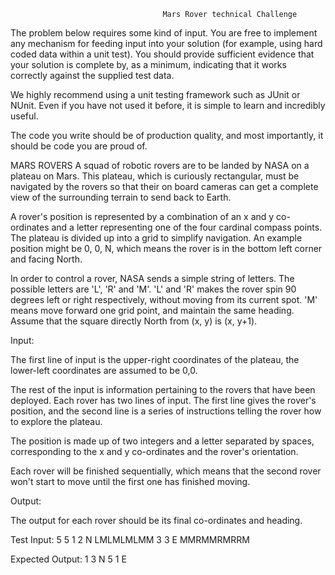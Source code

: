                                       Mars Rover technical Challenge
The problem below requires some kind of input. You are free to implement any mechanism for
feeding input into your solution (for example, using hard coded data within a unit test). You should
provide sufficient evidence that your solution is complete by, as a minimum, indicating that it works
correctly against the supplied test data.

We highly recommend using a unit testing framework such as JUnit or NUnit. Even if you have not
used it before, it is simple to learn and incredibly useful.

The code you write should be of production quality, and most importantly, it should be code you are
proud of.

MARS ROVERS
A squad of robotic rovers are to be landed by NASA on a plateau on Mars.
This plateau, which is curiously rectangular, must be navigated by the rovers so that their on board
cameras can get a complete view of the surrounding terrain to send back to Earth.

A rover's position is represented by a combination of an x and y co-ordinates and a letter
representing one of the four cardinal compass points. The plateau is divided up into a grid to
simplify navigation. An example position might be 0, 0, N, which means the rover is in the bottom
left corner and facing North.

In order to control a rover, NASA sends a simple string of letters. The possible letters are 'L', 'R' and
'M'. 'L' and 'R' makes the rover spin 90 degrees left or right respectively, without moving from its
current spot.
'M' means move forward one grid point, and maintain the same heading.
Assume that the square directly North from (x, y) is (x, y+1).

Input:

The first line of input is the upper-right coordinates of the plateau, the lower-left coordinates are
assumed to be 0,0.

The rest of the input is information pertaining to the rovers that have been deployed. Each rover has
two lines of input. The first line gives the rover's position, and the second line is a series of
instructions telling the rover how to explore the plateau.

The position is made up of two integers and a letter separated by spaces, corresponding to the x and
y co-ordinates and the rover's orientation.

Each rover will be finished sequentially, which means that the second rover won't start to move
until the first one has finished moving.

Output:

The output for each rover should be its final co-ordinates and heading.

Test Input:
5 5
1 2 N
LMLMLMLMM
3 3 E
MMRMMRMRRM

Expected Output:
1 3 N
5 1 E
